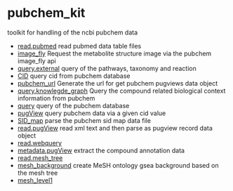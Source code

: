 # pubchem_kit

toolkit for handling of the ncbi pubchem data

+ [read.pubmed](pubchem_kit/read.pubmed.1) read pubmed data table files
+ [image_fly](pubchem_kit/image_fly.1) Request the metabolite structure image via the pubchem image_fly api
+ [query.external](pubchem_kit/query.external.1) query of the pathways, taxonomy and reaction 
+ [CID](pubchem_kit/CID.1) query cid from pubchem database
+ [pubchem_url](pubchem_kit/pubchem_url.1) Generate the url for get pubchem pugviews data object
+ [query.knowlegde_graph](pubchem_kit/query.knowlegde_graph.1) Query the compound related biological context information from pubchem
+ [query](pubchem_kit/query.1) query of the pubchem database
+ [pugView](pubchem_kit/pugView.1) query pubchem data via a given cid value
+ [SID_map](pubchem_kit/SID_map.1) parse the pubchem sid map data file
+ [read.pugView](pubchem_kit/read.pugView.1) read xml text and then parse as pugview record data object
+ [read.webquery](pubchem_kit/read.webquery.1) 
+ [metadata.pugView](pubchem_kit/metadata.pugView.1) extract the compound annotation data
+ [read.mesh_tree](pubchem_kit/read.mesh_tree.1) 
+ [mesh_background](pubchem_kit/mesh_background.1) create MeSH ontology gsea background based on the mesh tree
+ [mesh_level1](pubchem_kit/mesh_level1.1) 
